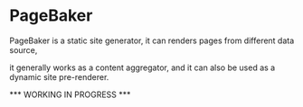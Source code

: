 # PageBaker

PageBaker is a static site generator, it can renders pages from different data source,
 
it generally works as a content aggregator, and it can also be used as a dynamic site pre-renderer.

*** WORKING IN PROGRESS ***
